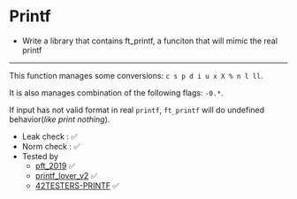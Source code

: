 # Printf
 - Write a library that contains ft_printf, a funciton that will mimic the real printf

----
This function manages some conversions: `c s p d i u x X % n l ll`. 

It is also manages combination of the following flags: `-0.*`.

If input has not valid format in real `printf`, `ft_printf` will do undefined behavior(*like print nothing*).

 - Leak check : ✅
 - Norm check : ✅
 - Tested by 
	- [pft_2019](https://github.com/cclaude42/PFT_2019) ✅
	- [printf_lover_v2](https://github.com/charMstr/printf_lover_v2) ✅
	- [42TESTERS-PRINTF](https://github.com/Mazoise/42TESTERS-PRINTF) ✅

